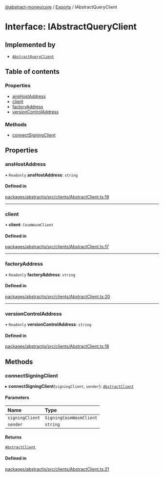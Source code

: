 [@abstract-money/core](../README.md) / [Exports](../modules.md) / IAbstractQueryClient

# Interface: IAbstractQueryClient

## Implemented by

- [`AbstractQueryClient`](../classes/AbstractQueryClient.md)

## Table of contents

### Properties

- [ansHostAddress](IAbstractQueryClient.md#anshostaddress)
- [client](IAbstractQueryClient.md#client)
- [factoryAddress](IAbstractQueryClient.md#factoryaddress)
- [versionControlAddress](IAbstractQueryClient.md#versioncontroladdress)

### Methods

- [connectSigningClient](IAbstractQueryClient.md#connectsigningclient)

## Properties

### ansHostAddress

• `Readonly` **ansHostAddress**: `string`

#### Defined in

[packages/abstractjs/src/clients/AbstractClient.ts:19](https://github.com/AbstractSDK/frontend/blob/07410073/packages/abstractjs/src/clients/AbstractClient.ts#L19)

___

### client

• **client**: `CosmWasmClient`

#### Defined in

[packages/abstractjs/src/clients/AbstractClient.ts:17](https://github.com/AbstractSDK/frontend/blob/07410073/packages/abstractjs/src/clients/AbstractClient.ts#L17)

___

### factoryAddress

• `Readonly` **factoryAddress**: `string`

#### Defined in

[packages/abstractjs/src/clients/AbstractClient.ts:20](https://github.com/AbstractSDK/frontend/blob/07410073/packages/abstractjs/src/clients/AbstractClient.ts#L20)

___

### versionControlAddress

• `Readonly` **versionControlAddress**: `string`

#### Defined in

[packages/abstractjs/src/clients/AbstractClient.ts:18](https://github.com/AbstractSDK/frontend/blob/07410073/packages/abstractjs/src/clients/AbstractClient.ts#L18)

## Methods

### connectSigningClient

▸ **connectSigningClient**(`signingClient`, `sender`): [`AbstractClient`](../classes/AbstractClient.md)

#### Parameters

| Name | Type |
| :------ | :------ |
| `signingClient` | `SigningCosmWasmClient` |
| `sender` | `string` |

#### Returns

[`AbstractClient`](../classes/AbstractClient.md)

#### Defined in

[packages/abstractjs/src/clients/AbstractClient.ts:21](https://github.com/AbstractSDK/frontend/blob/07410073/packages/abstractjs/src/clients/AbstractClient.ts#L21)
